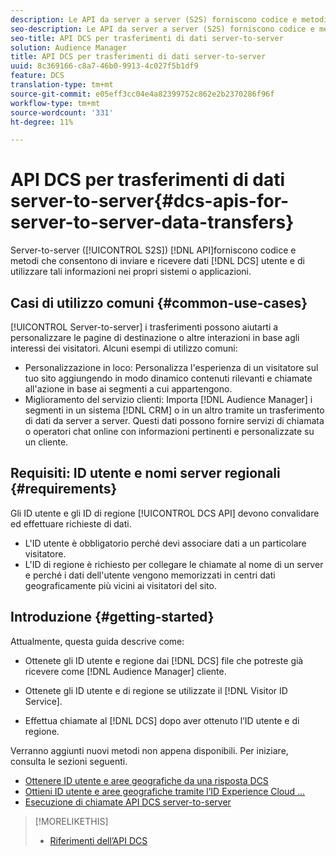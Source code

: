 ```yaml
---
description: Le API da server a server (S2S) forniscono codice e metodi che consentono di inviare e ricevere dati utente DCS e di lavorare con tali informazioni nei propri sistemi o applicazioni.
seo-description: Le API da server a server (S2S) forniscono codice e metodi che consentono di inviare e ricevere dati utente DCS e di lavorare con tali informazioni nei propri sistemi o applicazioni.
seo-title: API DCS per trasferimenti di dati server-to-server
solution: Audience Manager
title: API DCS per trasferimenti di dati server-to-server
uuid: 8c369166-c8a7-46b0-9913-4c027f5b1df9
feature: DCS
translation-type: tm+mt
source-git-commit: e05eff3cc04e4a82399752c862e2b2370286f96f
workflow-type: tm+mt
source-wordcount: '331'
ht-degree: 11%

---
```



# API DCS per trasferimenti di dati server-to-server{#dcs-apis-for-server-to-server-data-transfers}

Server-to-server ([!UICONTROL S2S]) [!DNL API]forniscono codice e metodi che consentono di inviare e ricevere dati [!DNL DCS] utente e di utilizzare tali informazioni nei propri sistemi o applicazioni.

## Casi di utilizzo comuni {#common-use-cases}

[!UICONTROL Server-to-server] i trasferimenti possono aiutarti a personalizzare le pagine di destinazione o altre interazioni in base agli interessi dei visitatori. Alcuni esempi di utilizzo comuni:

* Personalizzazione in loco: Personalizza l&#39;esperienza di un visitatore sul tuo sito aggiungendo in modo dinamico contenuti rilevanti e chiamate all&#39;azione in base ai segmenti a cui appartengono.
* Miglioramento del servizio clienti: Importa [!DNL Audience Manager] i segmenti in un sistema [!DNL CRM] o in un altro tramite un trasferimento di dati da server a server. Questi dati possono fornire servizi di chiamata o operatori chat online con informazioni pertinenti e personalizzate su un cliente.

## Requisiti: ID utente e nomi server regionali {#requirements}

Gli ID utente e gli ID di regione [!UICONTROL DCS API] devono convalidare ed effettuare richieste di dati.

* L&#39;ID utente è obbligatorio perché devi associare dati a un particolare visitatore.
* L&#39;ID di regione è richiesto per collegare le chiamate al nome di un server e perché i dati dell&#39;utente vengono memorizzati in centri dati geograficamente più vicini ai visitatori del sito.

## Introduzione {#getting-started}

Attualmente, questa guida descrive come:

* Ottenete gli ID utente e regione dai [!DNL DCS] file che potreste già ricevere come [!DNL Audience Manager] cliente.

* Ottenete gli ID utente e di regione se utilizzate il [!DNL Visitor ID Service].
* Effettua chiamate al [!DNL DCS] dopo aver ottenuto l’ID utente e di regione.

Verranno aggiunti nuovi metodi non appena disponibili. Per iniziare, consulta le sezioni seguenti.

* [Ottenere ID utente e aree geografiche da una risposta DCS](dcs-aam-ids.md)
* [Ottieni ID utente e aree geografiche tramite l’ID Experience Cloud ...](dcs-mcid-ids.md)
* [Esecuzione di chiamate API DCS server-to-server](dcs-s2s-calls.md)

>[!MORELIKETHIS]
>
>* [Riferimenti dell’API DCS ](../../../api/dcs-intro/dcs-api-reference/dcs-api-methods.md)

